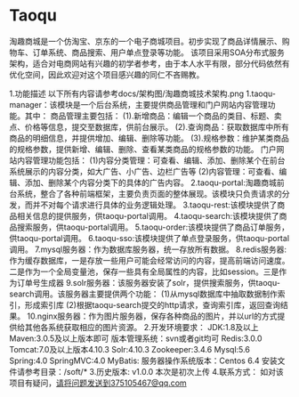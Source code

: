 # Taoqu
淘趣商城是一个仿淘宝、京东的一个电子商城项目。初步实现了商品详情展示、购物车、订单系统、商品搜索、用户单点登录等功能。
该项目采用SOA分布式服务架构，适合对电商网站有兴趣的初学者参考，由于本人水平有限，部分代码依然有优化空间，因此欢迎对这个项目感兴趣的同仁不吝赐教。

1.功能描述
	以下所有内容请参考docs/架构图/淘趣商城技术架构.png
	1.taoqu-manager：该模块是一个后台系统，主要提供商品管理和门户网站内容管理功能。其中：
	   商品管理主要包括：
	   (1).新增商品：编辑一个商品的类目、标题、卖点、价格等信息，提交至数据库，供前台展示。
	   (2).查询商品：获取数据库中所有商品的明细信息，并提供增加、编辑、删除等功能。
	   (3).规格参数：维护某类商品的规格参数，提供新增、编辑、删除、查看某类商品的规格参数的功能。
	   门户网站内容管理功能包括：
	   (1)内容分类管理：可查看、编辑、添加、删除某个在前台系统展示的内容分类，如大广告、小广告、边栏广告等
	   (2)内容管理：可查看、编辑、添加、删除某个内容分类下的具体的广告内容。
	2.taoqu-portal:淘趣商城前台系统，整合了各种前端框架，主要负责页面的整体展现。该模块只负责请求的分发，而并不对每个请求进行具体的业务逻辑处理。
	3.taoqu-rest:该模块提供了商品相关信息的提供服务，供taoqu-portal调用。
	4.taoqu-search:该模块提供了商品搜索服务，供taoqu-portal调用。
	5.taoqu-order:该模块提供了商品订单服务，供taoqu-portal调用。
	6.taoqu-sso:该模块提供了单点登录服务，供taoqu-portal调用。
	7.mysql服务器：作为数据库服务器，统一存放所有数据。
	8.redis服务器: 作为缓存数据库，一是存放一些用户可能会经常访问的内容，提高前端访问速度。二是作为一个全局变量池，保存一些具有全局属性的内容，比如session。三是作为订单号生成器
	9.solr服务器：该服务器安装了solr，提供搜索服务，供taoqu-search调用。该服务器主要提供两个功能：
	   (1)从mysql数据库中抽取数据制作索引，形成索引库
	   (2)根据taoqu-search提交的http请求，查询索引库，返回查询结果。
    10.nginx服务器：作为图片服务器，保存各种商品的图片，并以url的方式提供给其他各系统获取相应的图片资源。
2.开发环境要求：
	JDK:1.8及以上
	Maven:3.0.5及以上版本即可
	版本管理系统：svn或者git均可
	Redis:3.0.0
	Tomcat:7.0及以上版本4.10.3
	Solr:4.10.3
	Zookeeper:3.4.6
	Mysql:5.6
	Spring:4.0
	SpringMVC:4.0
	MyBatis:
	服务器操作系统版本：Centos 6.4
	安装文件请参考目录：/soft/*
3.历史版本:
	v1.0.0 本次是初次上传
4.联系方式：
	如对该项目有疑问，请将问题发送到375105467@qq.com
